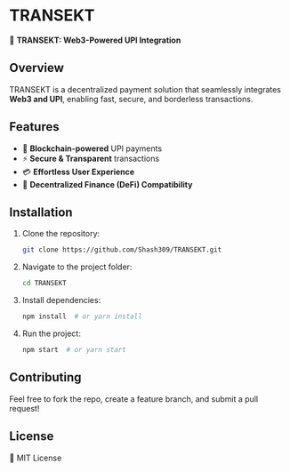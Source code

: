 # TRANSEKT  

🚀 **TRANSEKT: Web3-Powered UPI Integration**  

## Overview  
TRANSEKT is a decentralized payment solution that seamlessly integrates **Web3 and UPI**, enabling fast, secure, and borderless transactions.  

## Features  
- 🔗 **Blockchain-powered** UPI payments  
- ⚡ **Secure & Transparent** transactions  
- 💳 **Effortless User Experience**  
- 🏦 **Decentralized Finance (DeFi) Compatibility**  

## Installation  
1. Clone the repository:  
   ```sh  
   git clone https://github.com/Shash309/TRANSEKT.git  
   ```  
2. Navigate to the project folder:  
   ```sh  
   cd TRANSEKT  
   ```  
3. Install dependencies:  
   ```sh  
   npm install  # or yarn install  
   ```  
4. Run the project:  
   ```sh  
   npm start  # or yarn start  
   ```  

## Contributing  
Feel free to fork the repo, create a feature branch, and submit a pull request!  

## License  
📜 MIT License  
